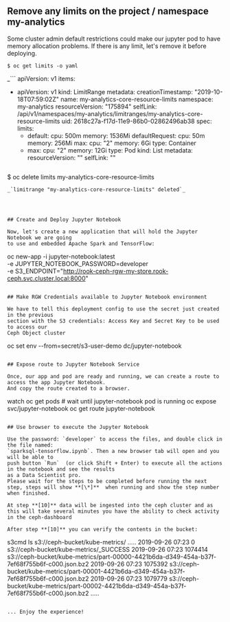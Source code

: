 ## Remove any limits on the project / namespace my-analytics

Some cluster admin default restrictions could make our jupyter pod to have memory allocation
problems. If there is any limit, let's remove it before deploying.

```
$ oc get limits -o yaml
```
_```
apiVersion: v1
items:
- apiVersion: v1
  kind: LimitRange
  metadata:
    creationTimestamp: "2019-10-18T07:59:02Z"
    name: my-analytics-core-resource-limits
    namespace: my-analytics
    resourceVersion: "175894"
    selfLink: /api/v1/namespaces/my-analytics/limitranges/my-analytics-core-resource-limits
    uid: 2618c27a-f17d-11e9-86b0-02862496ab38
  spec:
    limits:
    - default:
        cpu: 500m
        memory: 1536Mi
      defaultRequest:
        cpu: 50m
        memory: 256Mi
      max:
        cpu: "2"
        memory: 6Gi
      type: Container
    - max:
        cpu: "2"
        memory: 12Gi
      type: Pod
kind: List
metadata:
  resourceVersion: ""
  selfLink: ""
```_

```
$ oc delete limits my-analytics-core-resource-limits
```
_`limitrange "my-analytics-core-resource-limits" deleted`_




## Create and Deploy Jupyter Notebook

Now, let's create a new application that will hold the Jupyter Notebook we are going 
to use and embedded Apache Spark and TensorFlow:

```
oc new-app -i jupyter-notebook:latest \
           -e JUPYTER_NOTEBOOK_PASSWORD=developer \
           -e S3_ENDPOINT="http://rook-ceph-rgw-my-store.rook-ceph.svc.cluster.local:8000"
```

## Make RGW Credentials available to Jupyter Notebook environment

We have to tell this deployment config to use the secret just created in the previous 
section with the S3 credentials: Access Key and Secret Key to be used to access our
Ceph Object cluster

```
oc set env --from=secret/s3-user-demo dc/jupyter-notebook
```

## Expose route to Jupyter Notebook Service

Once, our app and pod are ready and running, we can create a route to access the app Jupyter Notebook. 
And copy the route created to a browser.

```
watch oc get pods # wait until jupyter-notebook pod is running
oc expose svc/jupyter-notebook
oc get route jupyter-notebook
```

## Use browser to execute the Jupyter Notebook

Use the password: `developer` to access the files, and double click in the file named:
`sparksql-tensorflow.ipynb`. Then a new browser tab will open and you will be able to 
push button `Run`  (or click Shift + Enter) to execute all the actions in the notebook and see the results 
as a Data Scientist pro.
Please wait for the steps to be completed before running the next step, steps will show **[\*]**  when running and show the step number when finished.

At step **[10]** data will be ingested into the ceph cluster and as this will take several minutes you have the ability to check activity in the ceph-dashboard

After step **[10]** you can verify the contents in the bucket:

```
s3cmd ls s3://ceph-bucket/kube-metrics/
.....
2019-09-26 07:23         0   s3://ceph-bucket/kube-metrics/_SUCCESS
2019-09-26 07:23   1074414   s3://ceph-bucket/kube-metrics/part-00000-4421b6da-d349-454a-b37f-7ef68f755b6f-c000.json.bz2
2019-09-26 07:23   1075392   s3://ceph-bucket/kube-metrics/part-00001-4421b6da-d349-454a-b37f-7ef68f755b6f-c000.json.bz2
2019-09-26 07:23   1079779   s3://ceph-bucket/kube-metrics/part-00002-4421b6da-d349-454a-b37f-7ef68f755b6f-c000.json.bz2
.....
```

... Enjoy the experience!


